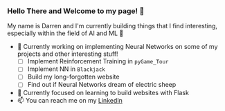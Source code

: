 ### Hello There and Welcome to my page! :tada:

My name is Darren and I'm currently building things that I find interesting, especially within the field of AI and ML :brain:
 - :hammer: Currently working on implementing Neural Networks on some of my projects and other interesting stuff!
   - [ ] Implement Reinforcement Training in `pyGame_Tour`
   - [ ] Implement NN in `Blackjack`
   - [ ] Build my long-forgotten website
   - [ ] Find out if Neural Networks dream of electric sheep
 - 🤔 Currently focused on learning to build websites with Flask 
 - 📫 You can reach me on my [LinkedIn](https://www.linkedin.com/in/darren-ngatimin/)


<!--
**dngatimin95/dngatimin95** is a ✨ _special_ ✨ repository because its `README.md` (this file) appears on your GitHub profile.

Here are some ideas to get you started:

- 🔭 I’m currently working on ...
- 🌱 I’m currently learning ...
- 👯 I’m looking to collaborate on ...
- 🤔 I’m looking for help with ...
- 💬 Ask me about ...
- 📫 How to reach me: ...
- 😄 Pronouns: ...
- ⚡ Fun fact: ...
-->
